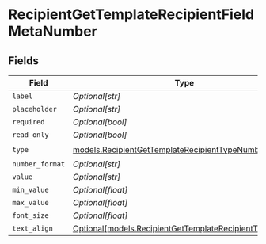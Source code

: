 # RecipientGetTemplateRecipientFieldMetaNumber


## Fields

| Field                                                                                                            | Type                                                                                                             | Required                                                                                                         | Description                                                                                                      |
| ---------------------------------------------------------------------------------------------------------------- | ---------------------------------------------------------------------------------------------------------------- | ---------------------------------------------------------------------------------------------------------------- | ---------------------------------------------------------------------------------------------------------------- |
| `label`                                                                                                          | *Optional[str]*                                                                                                  | :heavy_minus_sign:                                                                                               | N/A                                                                                                              |
| `placeholder`                                                                                                    | *Optional[str]*                                                                                                  | :heavy_minus_sign:                                                                                               | N/A                                                                                                              |
| `required`                                                                                                       | *Optional[bool]*                                                                                                 | :heavy_minus_sign:                                                                                               | N/A                                                                                                              |
| `read_only`                                                                                                      | *Optional[bool]*                                                                                                 | :heavy_minus_sign:                                                                                               | N/A                                                                                                              |
| `type`                                                                                                           | [models.RecipientGetTemplateRecipientTypeNumber](../models/recipientgettemplaterecipienttypenumber.md)           | :heavy_check_mark:                                                                                               | N/A                                                                                                              |
| `number_format`                                                                                                  | *Optional[str]*                                                                                                  | :heavy_minus_sign:                                                                                               | N/A                                                                                                              |
| `value`                                                                                                          | *Optional[str]*                                                                                                  | :heavy_minus_sign:                                                                                               | N/A                                                                                                              |
| `min_value`                                                                                                      | *Optional[float]*                                                                                                | :heavy_minus_sign:                                                                                               | N/A                                                                                                              |
| `max_value`                                                                                                      | *Optional[float]*                                                                                                | :heavy_minus_sign:                                                                                               | N/A                                                                                                              |
| `font_size`                                                                                                      | *Optional[float]*                                                                                                | :heavy_minus_sign:                                                                                               | N/A                                                                                                              |
| `text_align`                                                                                                     | [Optional[models.RecipientGetTemplateRecipientTextAlign6]](../models/recipientgettemplaterecipienttextalign6.md) | :heavy_minus_sign:                                                                                               | N/A                                                                                                              |